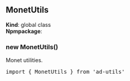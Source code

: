 <a name="MonetUtils"></a>

## MonetUtils
**Kind**: global class  
**Npmpackage**:   
<a name="new_MonetUtils_new"></a>

### new MonetUtils()
Monet utilities.
<pre class="sunlight-highlight-javascript">
import { MonetUtils } from 'ad-utils'
</pre>

